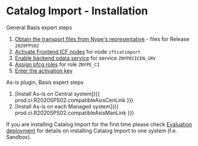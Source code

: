 # Catalog Import - Installation

General Basis expert steps

1. [Obtain the transport files from Nype's representative](../../../inst/step-1) - files for Release `2020FPS02` 
2. [Activate Frontend ICF nodes](../../../inst/step-2) for node `zftcatimport`
3. [Enable backend odata service](../../../inst/step-3) for service `ZNYPECICEN_SRV`
4. [Assign pfcg roles](../../../inst/step-4) for role `ZNYPE_CI`
5. [Enter the activation key](../../../inst/step-5)

As-is plugin, Basis expert steps

1. [Install As-is on Central system]({{ prod.ci.R2020SPS02.compatibleAsisCenLink }})
2. [Install As-is on each Managed system]({{ prod.ci.R2020SPS02.compatibleAsisManLink }}) 

If you are installing Catalog Import for the first time please check [Evaluation deployment](eval-dep.md) for details on installing Catalog Import to one system (f.e. Sandbox).